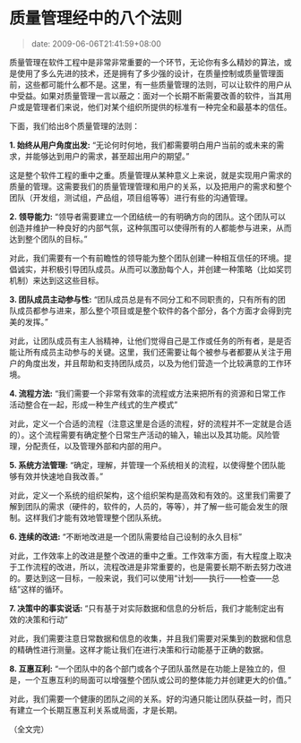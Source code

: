 # 质量管理经中的八个法则
>date: 2009-06-06T21:41:59+08:00


质量管理在软件工程中是非常非常重要的一个环节，无论你有多么精妙的算法，或是使用了多么先进的技术，还是拥有了多少强的设计，在质量控制或质量管理面前，这些都可能什么都不是。这里，有一些质量管理的法则，可以让软件的用户从中受益。如果对质量管理一言以蔽之：面对一个长期不断需要改善的软件，当其用户或是管理者们来说，他们对某个组织所提供的标准有一种完全和最基本的信任。


下面，我们给出8个质量管理的法则：


**1. 始终从用户角度出发:** “无论何时何地，我们都需要明白用户当前的或未来的需求，并能够达到用户的需求，甚至超出用户的期望。”


这是整个软件工程的重中之重。质量管理从某种意义上来说，就是实现用户需求的质量的管理。这需要我们的质量管理管理和用户的关系，以及把用户的需求和整个团队（开发组，测试组，产品组，项目组等等）进行有些的沟通管理。



**2. 领导能力:** “领导者需要建立一个团结统一的有明确方向的团队。这个团队可以创造并维护一种良好的内部气氛，这种氛围可以使得所有的人都能参与进来，从而达到整个团队的目标。”


对此，我们需要有一个有前瞻性的领导能为整个团队创建一种相互信任的环境。提倡诚实，并积极引导团队成员。从而可以激励每个人，并创建一种策略（比如奖罚机制）来达到这这些目标。


**3. 团队成员主动参与性:** “团队成员总是有不同分工和不同职责的，只有所有的团队成员都参与进来，那么整个项目或是整个软件的各个部分，各个方面才会得到完美的发挥。”


对此，让团队成员有主人翁精神，让他们觉得自己是工作或任务的所有者，是是否能让所有成员主动参与的关键。这里，我们还需要让每个被参与者都要从关注于用户的角度出发，并且帮助和支持团队成员，以及为他们营造一个比较满意的工作环境。


**4. 流程方法:** “我们需要一个非常有效率的流程或方法来把所有的资源和日常工作活动整合在一起，形成一种生产线式的生产模式”


对此，定义一个合适的流程（注意这里是合适的流程，好的流程并不一定就是合适的）。这个流程需要有确定整个日常生产活动的输入，输出以及其功能。风险管理，分配责任，以及管理外部和内部的用户。


**5. 系统方法管理:** “确定，理解，并管理一个系统相关的流程，以使得整个团队能够有效并快速地自我改善。”


对此，定义一个系统的组织架构，这个组织架构是高效和有效的。这里我们需要了解到团队的需求（硬件的，软件的，人员的，等等），并了解一些可能会发生的限制。这样我们才能有效地管理整个团队系统。


**6. 连续的改进:** “不断地改进是一个团队需要给自己设制的永久目标”


对此，工作效率上的改进是整个改进的重中之重。工作效率方面，有大程度上取决于工作流程的改进，所以，流程改进是非常重要的，也是需要长期不断去努力改进的。要达到这一目标，一般来说，我们可以使用“计划——执行——检查——总结”这样的循环。


**7. 决策中的事实说话:** “只有基于对实际数据和信息的分析后，我们才能制定出有效的决策和行动”


对此，我们需要注意日常数据和信息的收集，并且我们需要对采集到的数据和信息的精确性进行测量。这样才能让我们在进行决策和行动能基于正确的数据。


**8. 互惠互利:** “一个团队中的各个部门或各个子团队虽然是在功能上是独立的，但是，一个互惠互利的局面可以增强整个团队或公司的整体能力并创建更大的价值。”


对此，我们需要一个健康的团队之间的关系。好的沟通只能让团队获益一时，而只有建立一个长期互惠互利关系或局面，才是长期。


（全文完）


